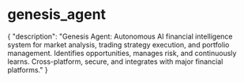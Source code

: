 # genesis_agent
{   "description": "Genesis Agent: Autonomous AI financial intelligence system for market analysis, trading strategy execution, and portfolio management. Identifies opportunities, manages risk, and continuously learns. Cross-platform, secure, and integrates with major financial platforms." }

